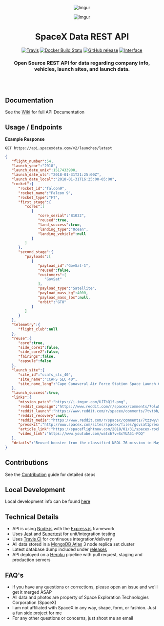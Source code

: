 <div align="center">

![Imgur](http://i.imgur.com/eL73Iit.png)

![Imgur](https://i.imgur.com/DGVwpos.jpg)

# SpaceX Data REST API

[![Travis](https://img.shields.io/travis/r-spacex/SpaceX-API.svg?style=flat-square)](https://travis-ci.org/r-spacex/SpaceX-API)
[![Docker Build Statu](https://img.shields.io/docker/build/jakewmeyer/spacex-api.svg?style=flat-square)](https://hub.docker.com/r/jakewmeyer/spacex-api/)
[![GitHub release](https://img.shields.io/github/release/r-spacex/SpaceX-API.svg?style=flat-square)]()
[![Interface](https://img.shields.io/badge/interface-REST-brightgreen.svg?style=flat-square)]()

### Open Source REST API for data regarding company info, vehicles, launch sites, and launch data.
<br></br>

</div>

## Documentation
See the [Wiki](https://github.com/r-spacex/SpaceX-API/wiki) for full API Documentation

## Usage / Endpoints

**Example Response**

```http
GET https://api.spacexdata.com/v2/launches/latest
```

```json
{
   "flight_number":54,
   "launch_year":"2018",
   "launch_date_unix":1517433900,
   "launch_date_utc":"2018-01-31T21:25:00Z",
   "launch_date_local":"2018-01-31T16:25:00-05:00",
   "rocket":{
      "rocket_id":"falcon9",
      "rocket_name":"Falcon 9",
      "rocket_type":"FT",
      "first_stage":{
         "cores":[
            {
               "core_serial":"B1032",
               "reused":true,
               "land_success":true,
               "landing_type":"Ocean",
               "landing_vehicle":null
            }
         ]
      },
      "second_stage":{
         "payloads":[
            {
               "payload_id":"GovSat-1",
               "reused":false,
               "customers":[
                  "GovSat"
               ],
               "payload_type":"Satellite",
               "payload_mass_kg":4000,
               "payload_mass_lbs":null,
               "orbit":"GTO"
            }
         ]
      }
   },
   "telemetry":{
      "flight_club":null
   },
   "reuse":{
      "core":true,
      "side_core1":false,
      "side_core2":false,
      "fairings":false,
      "capsule":false
   },
   "launch_site":{
      "site_id":"ccafs_slc_40",
      "site_name":"CCAFS SLC 40",
      "site_name_long":"Cape Canaveral Air Force Station Space Launch Complex 40"
   },
   "launch_success":true,
   "links":{
      "mission_patch":"https://i.imgur.com/UJTbQ1f.png",
      "reddit_campaign":"https://www.reddit.com/r/spacex/comments/7olw86/govsat1_ses16_launch_campaign_thread/",
      "reddit_launch":"https://www.reddit.com/r/spacex/comments/7tvtbh/rspacex_govsat1_official_launch_discussion/",
      "reddit_recovery":null,
      "reddit_media":"https://www.reddit.com/r/spacex/comments/7tzzwy/rspacex_govsat1_media_thread_videos_images_gifs/",
      "presskit":"http://www.spacex.com/sites/spacex/files/govsat1presskit.pdf",
      "article_link":"https://spaceflightnow.com/2018/01/31/spacex-rocket-flies-on-60th-anniversary-of-first-u-s-satellite-launch/",
      "video_link":"https://www.youtube.com/watch?v=ScYUA51-POQ"
   },
   "details":"Reused booster from the classified NROL-76 mission in May 2017. Following a successful experimental ocean landing that used three engines, the booster unexpectedly remained intact; Elon Musk stated in a tweet that SpaceX will attempt to tow the booster to shore."
}
```

## Contributions
See the [Contribution](https://github.com/r-spacex/SpaceX-API/blob/master/CONTRIBUTING.md) guide for detailed steps

## Local Development
Local development info can be found [here](https://github.com/r-spacex/SpaceX-API/wiki/Local-Development)

## Technical Details
* API is using [Node.js](https://nodejs.org/en/) with the [Express.js](https://expressjs.com/) framework
* Uses [Jest](https://facebook.github.io/jest/) and [Supertest](https://github.com/visionmedia/supertest) for unit/integration testing
* Uses [Travis CI](https://travis-ci.org/) for continuous integration/delivery
* All data stored in a [MongoDB Atlas](https://www.mongodb.com/cloud/atlas) 3 node replica set cluster
* Latest database dump included under [releases](https://github.com/r-spacex/SpaceX-API/releases)
* API deployed on a [Heroku](https://www.heroku.com/) pipeline with pull request, staging and production servers

## FAQ's
* If you have any questions or corrections, please open an issue and we'll get it merged ASAP
* All data and photos are property of Space Exploration Technologies Corporation (SpaceX)
* I am not affiliated with SpaceX in any way, shape, form, or fashion. Just a fun side project for me
* For any other questions or concerns, just shoot me an email
